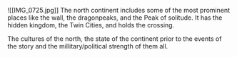 ![[IMG_0725.jpg]]
The north continent includes some of the most prominent places like the wall, the dragonpeaks, and the Peak of solitude. It has the hidden kingdom, the Twin Cities, and holds the crossing.

The cultures of the north, the state of the continent prior to the events of the story and the millitary/political strength of them all.
